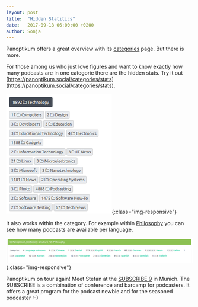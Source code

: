 ```yaml
---
layout: post
title:  "Hidden Statitics"
date:   2017-09-18 06:00:00 +0200
author: Sonja
---
```


Panoptikum offers a great overview with its [categories](https://panoptikum.social/categories) page. But there is more.

For those among us who just love figures and want to know exactly how many podcasts are in one categorie there are the hidden stats. Try it out [https://panoptikum.social/categories/stats](https://panoptikum.social/categories/stats).

![Tech](/img/stats-technology.png){:class="img-responsive"}

It also works within the category. For example within [Philosophy](https://panoptikum.social/categories/13/stats) you can see how many podcasts are available per language.

![Phil](/img/stats-philosophy.png){:class="img-responsive"}

Panoptikum on tour again! Meet Stefan at the [SUBSCRIBE 9](https://das-sendezentrum.de/subscribe/sub9/) in Munich. The SUBSCRIBE is a combination of conference and barcamp for podcasters. It offers a great program for the podcast newbie and for the seasoned podcaster :-)
